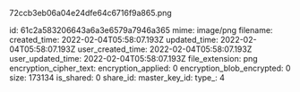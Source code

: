 72ccb3eb06a04e24dfe64c6716f9a865.png

id: 61c2a583206643a6a3e6579a7946a365
mime: image/png
filename: 
created_time: 2022-02-04T05:58:07.193Z
updated_time: 2022-02-04T05:58:07.193Z
user_created_time: 2022-02-04T05:58:07.193Z
user_updated_time: 2022-02-04T05:58:07.193Z
file_extension: png
encryption_cipher_text: 
encryption_applied: 0
encryption_blob_encrypted: 0
size: 173134
is_shared: 0
share_id: 
master_key_id: 
type_: 4
